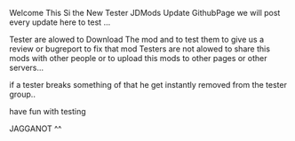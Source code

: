 Welcome This Si the New Tester JDMods Update GithubPage we will post every update here to test ...


Tester are alowed to Download The mod and to test them to give us a review or bugreport to fix that mod 
Testers are not alowed to share this mods with other people or to upload this mods to other pages or other servers...






if a tester breaks something of that he get instantly removed from the tester group..

have fun with testing 

JAGGANOT ^^

